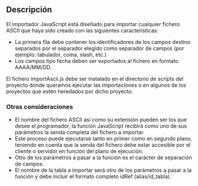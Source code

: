 ## Descripción

El importador JavaScript está diseñado para importar cualquier fichero ASCII que haya sido creado con las siguientes características:

- La primera fila debe contener los identificadores de los campos destino separados por el separador elegido como separador de campos (por ejemplo: tabulador, coma, slash, etc.)
- Los campos tipo fecha deben ser exportados al fichero en formato AAAA/MM/DD.

El fichero importAscii.js debe ser instalado en el directorio de scripts del proyecto donde queramos ejecutar las importaciones o en algunos de los proyectos que estén heredados por dicho proyecto.

### Otras consideraciones

- El nombre del fichero ASCII así como su extensión pueden ser los que desee el programador, la función JavaScript recibirá como uno de sus parámetros la senda completa del fichero a importar.
- Este proceso puede ejecutarse tanto en primer como en segundo plano, teniendo en cuenta que la senda del fichero debe estar accesible por el cliente o servidor en función del plano de ejecución.
- Otro de los parámetros a pasar a la función es el carácter de separación de campos.
- El nombre de la tabla a importar será otro de los parámetros a pasar a la función y debe incluir el formato completo idRef (alias/id_tabla).

